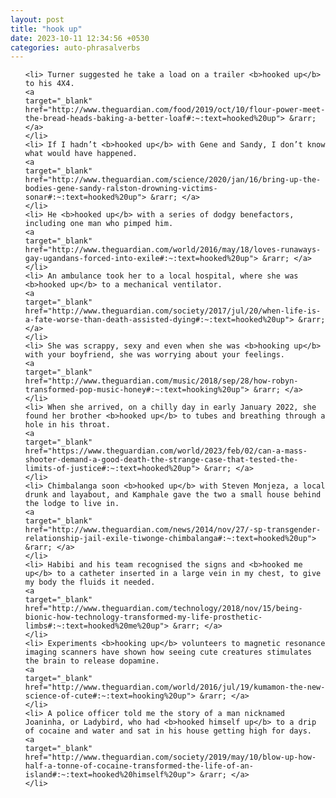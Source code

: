 ```yaml
---
layout: post
title: "hook up"
date: 2023-10-11 12:34:56 +0530
categories: auto-phrasalverbs
---
```

<ol>

    <li> Turner suggested he take a load on a trailer <b>hooked up</b> to his 4X4.
    <a 
    target="_blank" 
    href="http://www.theguardian.com/food/2019/oct/10/flour-power-meet-the-bread-heads-baking-a-better-loaf#:~:text=hooked%20up"> &rarr; </a>
    </li>
    <li> If I hadn’t <b>hooked up</b> with Gene and Sandy, I don’t know what would have happened.
    <a 
    target="_blank" 
    href="http://www.theguardian.com/science/2020/jan/16/bring-up-the-bodies-gene-sandy-ralston-drowning-victims-sonar#:~:text=hooked%20up"> &rarr; </a>
    </li>
    <li> He <b>hooked up</b> with a series of dodgy benefactors, including one man who pimped him.
    <a 
    target="_blank" 
    href="http://www.theguardian.com/world/2016/may/18/loves-runaways-gay-ugandans-forced-into-exile#:~:text=hooked%20up"> &rarr; </a>
    </li>
    <li> An ambulance took her to a local hospital, where she was <b>hooked up</b> to a mechanical ventilator.
    <a 
    target="_blank" 
    href="http://www.theguardian.com/society/2017/jul/20/when-life-is-a-fate-worse-than-death-assisted-dying#:~:text=hooked%20up"> &rarr; </a>
    </li>
    <li> She was scrappy, sexy and even when she was <b>hooking up</b> with your boyfriend, she was worrying about your feelings.
    <a 
    target="_blank" 
    href="http://www.theguardian.com/music/2018/sep/28/how-robyn-transformed-pop-music-honey#:~:text=hooking%20up"> &rarr; </a>
    </li>
    <li> When she arrived, on a chilly day in early January 2022, she found her brother <b>hooked up</b> to tubes and breathing through a hole in his throat.
    <a 
    target="_blank" 
    href="https://www.theguardian.com/world/2023/feb/02/can-a-mass-shooter-demand-a-good-death-the-strange-case-that-tested-the-limits-of-justice#:~:text=hooked%20up"> &rarr; </a>
    </li>
    <li> Chimbalanga soon <b>hooked up</b> with Steven Monjeza, a local drunk and layabout, and Kamphale gave the two a small house behind the lodge to live in.
    <a 
    target="_blank" 
    href="http://www.theguardian.com/news/2014/nov/27/-sp-transgender-relationship-jail-exile-tiwonge-chimbalanga#:~:text=hooked%20up"> &rarr; </a>
    </li>
    <li> Habibi and his team recognised the signs and <b>hooked me up</b> to a catheter inserted in a large vein in my chest, to give my body the fluids it needed.
    <a 
    target="_blank" 
    href="http://www.theguardian.com/technology/2018/nov/15/being-bionic-how-technology-transformed-my-life-prosthetic-limbs#:~:text=hooked%20me%20up"> &rarr; </a>
    </li>
    <li> Experiments <b>hooking up</b> volunteers to magnetic resonance imaging scanners have shown how seeing cute creatures stimulates the brain to release dopamine.
    <a 
    target="_blank" 
    href="http://www.theguardian.com/world/2016/jul/19/kumamon-the-new-science-of-cute#:~:text=hooking%20up"> &rarr; </a>
    </li>
    <li> A police officer told me the story of a man nicknamed Joaninha, or Ladybird, who had <b>hooked himself up</b> to a drip of cocaine and water and sat in his house getting high for days.
    <a 
    target="_blank" 
    href="http://www.theguardian.com/society/2019/may/10/blow-up-how-half-a-tonne-of-cocaine-transformed-the-life-of-an-island#:~:text=hooked%20himself%20up"> &rarr; </a>
    </li>